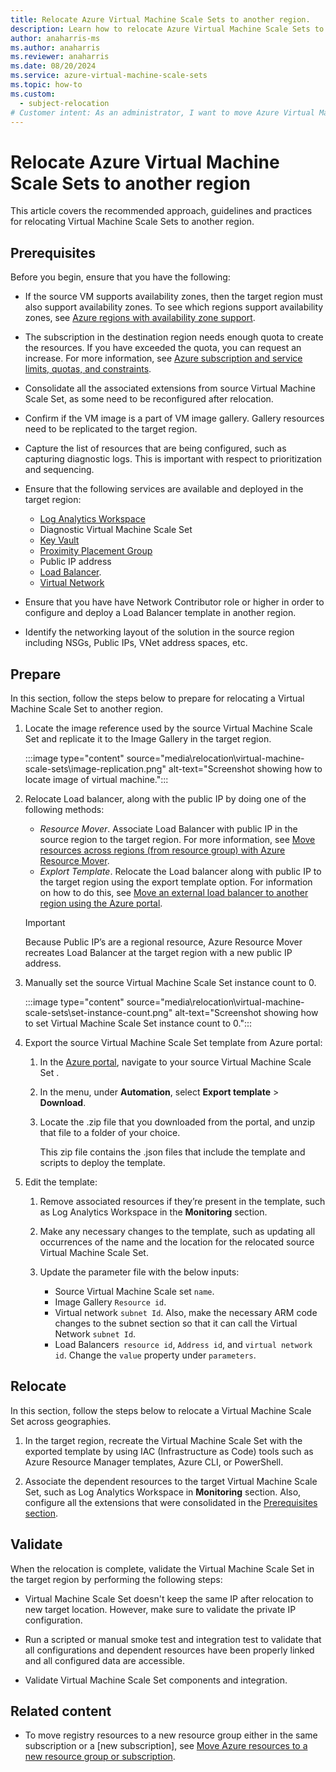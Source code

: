 ```yaml
---
title: Relocate Azure Virtual Machine Scale Sets to another region.
description: Learn how to relocate Azure Virtual Machine Scale Sets to another region.
author: anaharris-ms
ms.author: anaharris
ms.reviewer: anaharris
ms.date: 08/20/2024
ms.service: azure-virtual-machine-scale-sets
ms.topic: how-to
ms.custom:
  - subject-relocation
# Customer intent: As an administrator, I want to move Azure Virtual Machine Scale Sets to another region.
---
```



# Relocate Azure Virtual Machine Scale Sets to another region

This article covers the recommended approach, guidelines and practices for relocating Virtual Machine Scale Sets to another region.

## Prerequisites

Before you begin, ensure that you have the following:

- If the source VM supports availability zones, then the target region must also support availability zones. To see which regions support availability zones, see [Azure regions with availability zone support](../reliability/availability-zones-service-support.md#azure-services-with-availability-zone-support).

- The subscription in the destination region needs enough quota to create the resources. If you have exceeded the quota, you can request an increase. For more information, see [Azure subscription and service limits, quotas, and constraints](..//azure-resource-manager/management/azure-subscription-service-limits.md).

- Consolidate all the associated extensions from source Virtual Machine Scale Set, as some need to be reconfigured after relocation.

- Confirm if the VM image is a part of VM image gallery. Gallery resources need to be replicated to the target region.

- Capture the list of resources that are being configured, such as capturing diagnostic logs. This is important with respect to prioritization and sequencing.

- Ensure that the following services are available and deployed in the target region:

    - [Log Analytics Workspace](./relocation-log-analytics.md)
    - Diagnostic Virtual Machine Scale Set
    - [Key Vault](./relocation-key-vault.md)
    - [Proximity Placement Group](/azure/virtual-machine-scale-sets/proximity-placement-groups)
    - Public IP address
    - [Load Balancer](../load-balancer/move-across-regions-external-load-balancer-portal.md). 
    - [Virtual Network](./relocation-virtual-network.md)

- Ensure that you have have Network Contributor role or higher in order to configure and deploy a Load Balancer template in another region.

- Identify the networking layout of the solution in the source region including NSGs, Public IPs, VNet address spaces, etc.



## Prepare

In this section, follow the steps below to prepare for relocating a Virtual Machine Scale Set to another region.


1. Locate the image reference used by the source Virtual Machine Scale Set and replicate it to the Image Gallery in the target region.

    :::image type="content" source="media\relocation\virtual-machine-scale-sets\image-replication.png" alt-text="Screenshot showing how to locate image of virtual machine.":::

1. Relocate Load balancer, along with the public IP by doing one of the following methods:

    - *Resource Mover*. Associate Load Balancer with public IP in the source region to the target region. For more information, see [Move resources across regions (from resource group) with Azure Resource Mover](../resource-mover/move-region-within-resource-group.md).
    - *Explort Template*. Relocate the Load balancer along with public IP to the target region using the export template option. For information on how to do this, see [Move an external load balancer to another region using the Azure portal](../load-balancer/move-across-regions-external-load-balancer-portal.md).

    >[!IMPORTANT]
    > Because Public IP’s are a regional resource, Azure Resource Mover recreates Load Balancer at the target region with a new public IP address. 

1. Manually set the source Virtual Machine Scale Set instance count to 0.

    :::image type="content" source="media\relocation\virtual-machine-scale-sets\set-instance-count.png" alt-text="Screenshot showing how to set Virtual Machine Scale Set instance count to 0.":::

1. Export the source Virtual Machine Scale Set template from Azure portal:
    
    1. In the [Azure portal](https://portal.azure.com), navigate to your source Virtual Machine Scale Set .
    1. In the menu, under **Automation**, select **Export template** > **Download**.
    1. Locate the .zip file that you downloaded from the portal, and unzip that file to a folder of your choice.
    
       This zip file contains the .json files that include the template and scripts to deploy the template.

1. Edit the template:
    
    1. Remove associated resources if they’re present in the template, such as Log Analytics Workspace in the **Monitoring** section.

    1. Make any necessary changes to the template, such as updating all occurrences of the name and the location for the relocated source Virtual Machine Scale Set.

    1. Update the parameter file with the below inputs:
        - Source Virtual Machine Scale set `name`.
        - Image Gallery `Resource id`.
        - Virtual network `subnet Id`. Also, make the necessary ARM code changes to the subnet section so that it can call the Virtual Network `subnet Id`.
        - Load Balancers` resource id`, `Address id`, and `virtual network id`. Change the `value` property under `parameters`.

## Relocate

In this section, follow the steps below to relocate a Virtual Machine Scale Set across geographies.

1. In the target region, recreate the Virtual Machine Scale Set with the exported template by using IAC (Infrastructure as Code) tools such as Azure Resource Manager templates, Azure CLI, or PowerShell.

1. Associate the dependent resources to the target Virtual Machine Scale Set, such as Log Analytics Workspace in **Monitoring** section. Also, configure all the extensions that were consolidated in the [Prerequisites section](#prerequisites).


## Validate

When the relocation is complete, validate the Virtual Machine Scale Set in the target region by performing the following steps:

 - Virtual Machine Scale Set doesn't keep the same IP after relocation to new target location. However, make sure to validate the private IP configuration.

 - Run a scripted or manual smoke test and integration test to validate that all configurations and dependent resources have been properly linked and all configured data are accessible.

- Validate Virtual Machine Scale Set components and integration.

## Related content

- To move registry resources to a new resource group either in the same subscription or a [new subscription], see [Move Azure resources to a new resource group or subscription](../azure-resource-manager/management/move-resource-group-and-subscription.md).